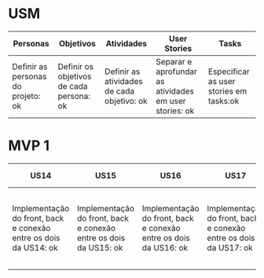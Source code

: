 # USM
Personas | Objetivos | Atividades | User Stories | Tasks 
---------| ----------|------------|--------------|------
Definir as personas do projeto: ok | Definir os objetivos de cada persona: ok | Definir as atividades de cada objetivo: ok | Separar e aprofundar as atividades em user stories: ok | Especificar as user stories em tasks:ok 


# MVP 1
US14 | US15 | US16 | US17 | Casos de teste
-----|------|------|------|---------------
Implementação do front, back e conexão entre os dois da US14: ok | Implementação do front, back e conexão entre os dois da US15: ok | Implementação do front, back e conexão entre os dois da US16: ok | Implementação do front, back e conexão entre os dois da US17: ok | Executar casos de teste unitário para validar o produto: ok 
